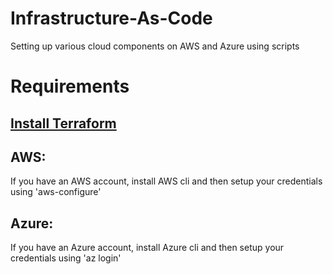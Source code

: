 # Infrastructure-As-Code
Setting up various cloud components on AWS and Azure using scripts

# Requirements 
## [Install Terraform](https://learn.hashicorp.com/terraform/getting-started/install.html)

## AWS:
If you have an AWS account, install AWS cli and then setup your credentials using 'aws-configure'

## Azure:
If you have an Azure account, install Azure cli and then setup your credentials using 'az login'

